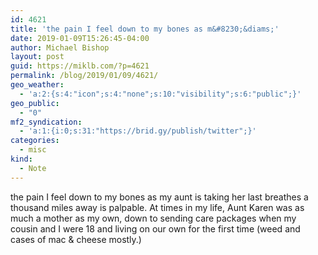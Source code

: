 ```yaml
---
id: 4621
title: 'the pain I feel down to my bones as m&#8230;&diams;'
date: 2019-01-09T15:26:45-04:00
author: Michael Bishop
layout: post
guid: https://miklb.com/?p=4621
permalink: /blog/2019/01/09/4621/
geo_weather:
  - 'a:2:{s:4:"icon";s:4:"none";s:10:"visibility";s:6:"public";}'
geo_public:
  - "0"
mf2_syndication:
  - 'a:1:{i:0;s:31:"https://brid.gy/publish/twitter";}'
categories:
  - misc
kind:
  - Note
---
```

the pain I feel down to my bones as my aunt is taking her last breathes a thousand miles away is palpable. At times in my life, Aunt Karen was as much a mother as my own, down to sending care packages when my cousin and I were 18 and living on our own for the first time (weed and cases of mac & cheese mostly.) 